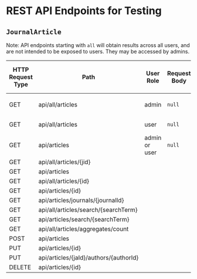 # REST API Endpoints for Testing

## `JournalArticle`

Note: API endpoints starting with `all` will obtain results across all users, and are not intended to be exposed to users. They may be accessed by admins.

| HTTP Request Type | Path | User Role | Request Body | Route Parameter | Expected HTTP Response Code | Expected Response Body |
| --- | --- | --- | --- | --- | --- | --- |
| GET | api/all/articles | admin | `null` | n/a | 200 OK | `List<JournalArticle>` including all articles for all users|
| GET | api/all/articles | user | `null` | n/a | 403 Forbidden |`null` |
| GET | api/articles | admin or user | `null` | n/a | 200 OK | `List<JournalArticle>` |  
| GET | api/all/articles/{jid} | 
| GET | api/articles |
| GET | api/all/articles/{id} |
| GET | api/articles/{id} |
| GET | api/articles/journals/{journalId} |
| GET | api/all/articles/search/{searchTerm}
| GET | api/articles/search/{searchTerm}
| GET | api/all/articles/aggregates/count
| POST | api/articles
| PUT | api/articles/{id}
| PUT | api/articles/{jaId}/authors/{authorId}
| DELETE | api/articles/{id}